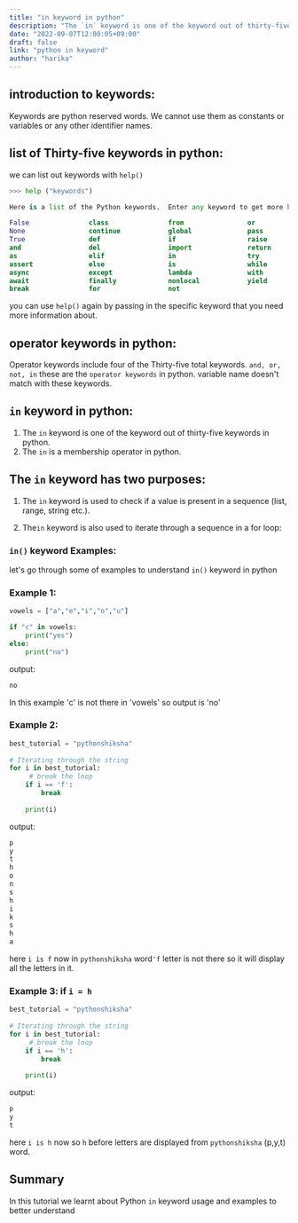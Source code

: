 ```yaml
---
title: "in keyword in python"
description: "The `in` keyword is one of the keyword out of thirty-five keywords in python""
date: "2022-09-07T12:00:05+09:00"
draft: false
link: "python in keyword"
author: "harika"
---
```


## introduction to keywords:
Keywords are python reserved words.
We cannot use them as constants or variables or any other identifier names.

## list of Thirty-five keywords in python:
we can list out keywords with `help()` 

```python
>>> help ("keywords")

Here is a list of the Python keywords.  Enter any keyword to get more help.

False               class               from                or
None                continue            global              pass
True                def                 if                  raise
and                 del                 import              return
as                  elif                in                  try
assert              else                is                  while
async               except              lambda              with
await               finally             nonlocal            yield
break               for                 not                 
```

you can use `help()` again by passing in the specific keyword that you need more information about. 


## operator keywords in python:
Operator keywords include four of the Thirty-five  total keywords. 
`and, or, not, in`  these are the `operator keywords` in python.
variable name doesn't match with these keywords.

## `in` keyword in python:

1. The `in` keyword is one of the keyword out of thirty-five keywords in python.
2. The `in` is a membership operator in python.

## The `in` keyword has two purposes:

1. The `in` keyword is used to check if a value is present in a sequence (list, range, string etc.).

2. The`in` keyword is also used to iterate through a sequence in a for loop:

### `in()` keyword Examples:

let's go through some of examples to understand `in()` keyword in python

### Example 1:

```python
vowels = ["a","e","i","o","u"]

if "c" in vowels:
    print("yes")
else:
    print("no")
```
output:

```python
no
```
In this example 'c' is not there in 'vowels' so output is 'no'

### Example 2:

```python
best_tutorial = "pythonshiksha"
 
# Iterating through the string
for i in best_tutorial:
     # break the loop
    if i == 'f':
        break
     
    print(i)
```
output:

```python
p
y
t
h
o
n
s
h
i
k
s
h
a
```
here `i is f` now in `pythonshiksha` word`'f` letter is not there so it will display all the letters in it.


### Example 3: if `i = h `

```python
best_tutorial = "pythonshiksha"
 
# Iterating through the string
for i in best_tutorial:
     # break the loop
    if i == 'h':
        break
     
    print(i)
```

output:

```python
p
y
t
```
here `i is h` now so `h` before letters are displayed from  `pythonshiksha` (p,y,t) word.

## Summary
In this tutorial we learnt about Python `in` keyword usage and examples to better understand